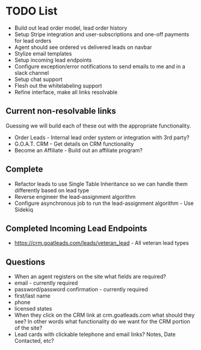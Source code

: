 # TODO List

* Build out lead order model, lead order history
* Setup Stripe integration and user-subscriptions and one-off payments for lead orders
* Agent should see ordered vs delivered leads on navbar
* Stylize email templates
* Setup incoming lead endpoints
* Configure exception/error notifications to send emails to me and in a slack channel
* Setup chat support
* Flesh out the whitelabeling support
* Refine interface, make all links resolvable

## Current non-resolvable links

Guessing we will build each of these out with the appropriate functionality.

* Order Leads - Internal lead order system or integration with 3rd party?
* G.O.A.T. CRM - Get details on CRM functionality
* Become an Affiliate - Build out an affiliate program?

## Complete

* Refactor leads to use Single Table Inheritance so we can handle them differently based on lead type
* Reverse engineer the lead-assignment algorithm
* Configure asynchronous job to run the lead-assignment algorithm - Use Sidekiq

## Completed Incoming Lead Endpoints

* https://crm.goatleads.com/leads/veteran_lead - All veteran lead types

## Questions

* When an agent registers on the site what fields are required?
*   email - currently required
*   password/password confirmation - currently required
*   first/last name
*   phone
*   licensed states
* When they click on the CRM link at crm.goatleads.com what should they see? In other words what functionality do we want for the CRM portion of the site?
*   Lead cards with clickable telephone and email links? Notes, Date Contacted, etc?


